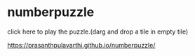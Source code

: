 # numberpuzzle

click here to play the puzzle.(darg and drop a tile in empty tile)

https://prasanthpulavarthi.github.io/numberpuzzle/
